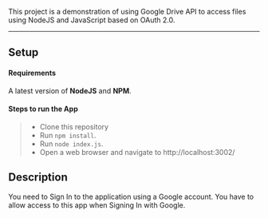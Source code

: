This project is a demonstration of using Google Drive API to access files using NodeJS and JavaScript based on OAuth 2.0.

----------


Setup
-------------

#### <i class="icon-file"></i> Requirements

A latest version of **NodeJS** and **NPM**.

#### <i class="icon-file"></i> Steps to run the App

> - Clone this repository
> - Run `npm install`.
> - Run `node index.js`.
> - Open a web browser and navigate to http://localhost:3002/  



Description
-------------------

You need to Sign In to the application using a Google account. You have to allow access to this app when Signing In with Google.
